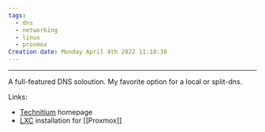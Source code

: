 ```yaml
---
tags:
  - dns
  - networking
  - linux
  - proxmox
Creation date: Monday April 4th 2022 11:18:30
---
```

---
A full-featured DNS soloution. My favorite option for a local or split-dns.

Links:
- [Technitium](https://technitium.com/) homepage
- [LXC](https://community-scripts.github.io/ProxmoxVE/scripts?id=technitiumdns) installation for [[Proxmox]]